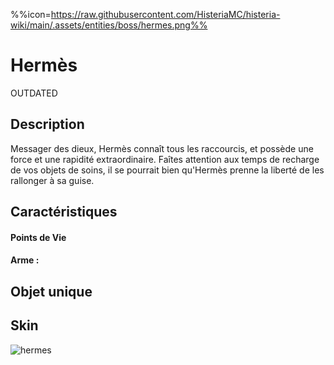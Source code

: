 %%icon=https://raw.githubusercontent.com/HisteriaMC/histeria-wiki/main/.assets/entities/boss/hermes.png%%
# Hermès

OUTDATED

## Description 
Messager des dieux, Hermès connaît tous les raccourcis, et possède une force et une rapidité extraordinaire. Faîtes attention aux temps de recharge de vos objets de soins, il se pourrait bien qu'Hermès prenne la liberté de les rallonger à sa guise.

## Caractéristiques

#### __Points de Vie__

#### __Arme :__

## Objet unique 

## Skin

![hermes](https://raw.githubusercontent.com/HisteriaMC/histeria-wiki/main/.assets/entities/boss/hermes.png)
